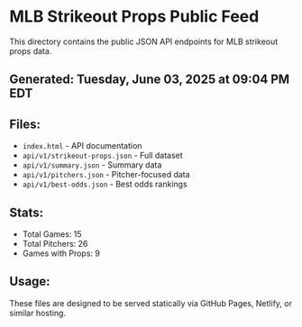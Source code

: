# MLB Strikeout Props Public Feed

This directory contains the public JSON API endpoints for MLB strikeout props data.

## Generated: Tuesday, June 03, 2025 at 09:04 PM EDT

## Files:
- `index.html` - API documentation
- `api/v1/strikeout-props.json` - Full dataset
- `api/v1/summary.json` - Summary data
- `api/v1/pitchers.json` - Pitcher-focused data  
- `api/v1/best-odds.json` - Best odds rankings

## Stats:
- Total Games: 15
- Total Pitchers: 26
- Games with Props: 9

## Usage:
These files are designed to be served statically via GitHub Pages, Netlify, or similar hosting.

